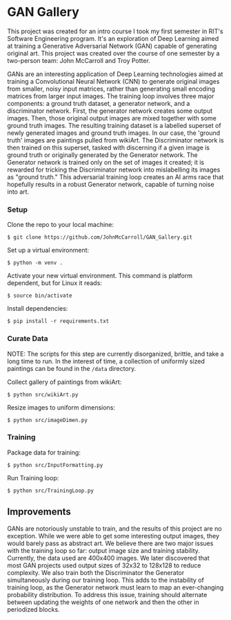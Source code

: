 # GAN Gallery

This project was created for an intro course I took my first semester in RIT's Software Engineering program. It's 
an exploration of Deep Learning aimed at training a Generative Adversarial Network (GAN) capable of generating 
original art. This project was created over the course of one semester by a two-person team: John McCarroll and 
Troy Potter.


GANs are an interesting application of Deep Learning technologies aimed at training a Convolutional Neural 
Network (CNN) to generate original images from smaller, noisy input matrices, rather than generating small 
encoding matrices from larger input images. The training loop involves three major components: a ground truth 
dataset, a generator network, and a discriminator network. First, the generator network creates some output 
images. Then, those original output images are mixed together with some ground truth images. The resulting training
dataset is a labelled superset of newly generated images and ground truth images. In our case, the 'ground truth'
images are paintings pulled from wikiArt. The Discriminator network is then trained on this superset, tasked with
discerning if a given image is ground truth or originally generated by the Generator network. The Generator network
is trained only on the set of images it created; it is rewarded for tricking the Discriminator network into mislabelling
its images as "ground truth." This adversarial training loop creates an AI arms race that hopefully results in a
robust Generator network, capable of turning noise into art.


### Setup

Clone the repo to your local machine:
```buildoutcfg
$ git clone https://github.com/JohnMcCarroll/GAN_Gallery.git
```

Set up a virtual environment:
```buildoutcfg
$ python -m venv .
```

Activate your new virtual environment. This command is platform dependent, but for Linux it reads:
```buildoutcfg
$ source bin/activate 
```

Install dependencies:
```buildoutcfg
$ pip install -r requirements.txt
```

### Curate Data
NOTE: The scripts for this step are currently disorganized, brittle, and take a long time to run.
In the interest of time, a collection of uniformly sized paintings can be found in the `/data` directory.

Collect gallery of paintings from wikiArt:
```buildoutcfg
$ python src/wikiArt.py
```

Resize images to uniform dimensions:
```buildoutcfg
$ python src/imageDimen.py
```

### Training
Package data for training:
```buildoutcfg
$ python src/InputFormatting.py
```

Run Training loop:
```buildoutcfg
$ python src/TrainingLoop.py
```

## Improvements

GANs are notoriously unstable to train, and the results of this project are no exception. While we were able to get some
interesting output images, they would barely pass as abstract art. We believe there are two major issues with the 
training loop so far: output image size and training stability. Currently, the data used are 400x400 images. We later discovered
that most GAN projects used output sizes of 32x32 to 128x128 to reduce complexity. We also train both the Discriminator
the Generator simultaneously during our training loop. This adds to the instability of training loop, as the Generator 
network must learn to map an ever-changing probability distribution. To address this issue, training should 
alternate between updating the weights of one network and then the other in periodized blocks.
